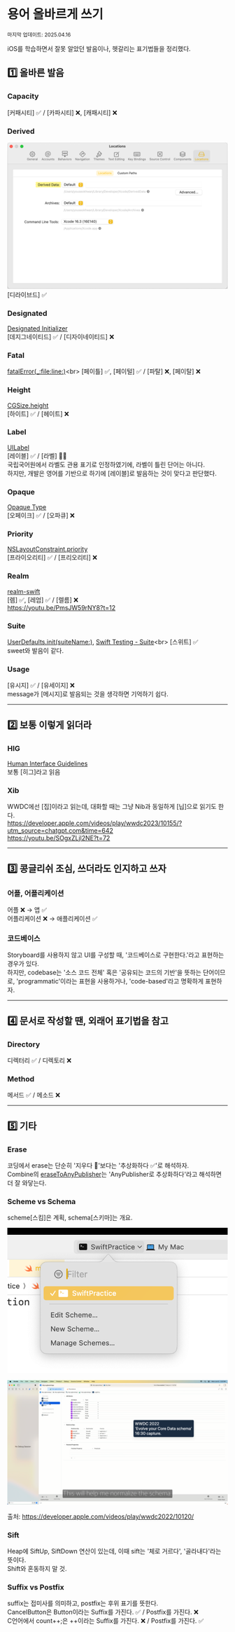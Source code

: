 # 용어 올바르게 쓰기

<small>마지막 업데이트: 2025.04.16</small>

iOS를 학습하면서 잘못 알았던 발음이나, 헷갈리는 표기법들을 정리했다.

## 1️⃣ 올바른 발음

### Capacity

[커패시티] ✅ / [카파시티] ❌, [캐패시티] ❌

### Derived

![alt text](image.png)
[디라이브드] ✅

### Designated

[Designated Initializer](https://docs.swift.org/swift-book/documentation/the-swift-programming-language/initialization#Designated-Initializers-and-Convenience-Initializers)<br>
[데지그네이티드] ✅ / [디자이네이티드] ❌

### Fatal

[fatalError(_:file:line:)](https://developer.apple.com/documentation/swift/fatalerror(_:file:line:))<br>
[페이틀] ✅, [페이털] ✅ / [파탈] ❌, [페이탈] ❌

### Height

[CGSize.height](https://developer.apple.com/documentation/corefoundation/cgsize/height)<br>
[하이트] ✅ / [헤이트] ❌

### Label

[UILabel](https://developer.apple.com/documentation/uikit/uilabel)<br>
[레이블] ✅ / [라벨] 🤔❌<br>
국립국어원에서 라벨도 관용 표기로 인정하였기에, 라벨이 틀린 단어는 아니다.<br>
하지만, 개발은 영어를 기반으로 하기에 [레이블]로 발음하는 것이 맞다고 판단했다.

### Opaque

[Opaque Type](https://docs.swift.org/swift-book/documentation/the-swift-programming-language/opaquetypes)<br>
[오페이크] ✅ / [오파큐] ❌

### Priority

[NSLayoutConstraint.priority](https://developer.apple.com/documentation/uikit/nslayoutconstraint/priority)<br>
[프라이오리티] ✅ / [프리오리티] ❌

### Realm

[realm-swift](https://github.com/realm/realm-swift)<br>
[렘] ✅, [레엄] ✅ / [렐름] ❌<br>
https://youtu.be/PmsJW59rNY8?t=12

### Suite

[UserDefaults.init(suiteName:)](https://developer.apple.com/documentation/foundation/userdefaults/1409957-init), [Swift Testing - Suite](https://developer.apple.com/documentation/testing/suite(_:_:))<br>
[스위트] ✅<br>
sweet와 발음이 같다.

### Usage

[유시지] ✅ / [유세이지] ❌<br>
message가 [메시지]로 발음되는 것을 생각하면 기억하기 쉽다.

---

## 2️⃣ 보통 이렇게 읽더라

### HIG

[Human Interface Guidelines](https://developer.apple.com/kr/design/human-interface-guidelines/)<br>
보통 [히그]라고 읽음

### Xib

WWDC에선 [집]이라고 읽는데, 대화할 때는 그냥 Nib과 동일하게 [닙]으로 읽기도 한다.<br>
https://developer.apple.com/videos/play/wwdc2023/10155/?utm_source=chatgpt.com&time=642<br>
https://youtu.be/SOgxZLjl2NE?t=72

---

## 3️⃣ 콩글리쉬 조심, 쓰더라도 인지하고 쓰자

### 어플, 어플리케이션

어플 ❌ → 앱 ✅<br>
어플리케이션 ❌ → 애플리케이션 ✅

### 코드베이스

Storyboard를 사용하지 않고 UI를 구성할 때, '코드베이스로 구현한다.'라고 표현하는 경우가 있다.<br>
하지만, codebase는 '소스 코드 전체' 혹은 '공유되는 코드의 기반'을 뜻하는 단어이므로, 'programmatic'이라는 표현을 사용하거나, 'code-based'라고 명확하게 표현하자.

---

## 4️⃣ 문서로 작성할 땐, 외래어 표기법을 참고

### Directory

디렉터리 ✅ / 디렉토리 ❌

### Method

메서드 ✅ / 메소드 ❌

---

## 5️⃣ 기타

### Erase

코딩에서 erase는 단순히 '지우다 🤔'보다는 '추상화하다 ✅'로 해석하자.<br>
Combine의 [eraseToAnyPublisher](https://developer.apple.com/documentation/combine/just/erasetoanypublisher())는 'AnyPublisher로 추상화하다'라고 해석하면 더 잘 와닿는다.

### Scheme vs Schema

scheme[스킴]은 계획, schema[스키마]는 개요.

![alt text](image-1.png)

![alt text](image-2.png)

출처: https://developer.apple.com/videos/play/wwdc2022/10120/

### Sift

Heap에 SiftUp, SiftDown 연산이 있는데, 이때 sift는 '체로 거르다', '골라내다'라는 뜻이다.<br>
Shift와 혼동하지 말 것.

### Suffix vs Postfix

suffix는 접미사를 의미하고, postfix는 후위 표기를 뜻한다.<br>
CancelButton은 Button이라는 Suffix를 가진다. ✅ / Postfix를 가진다. ❌<br>
C언어에서 count++;은 ++이라는 Suffix를 가진다. ❌ / Postfix를 가진다. ✅
